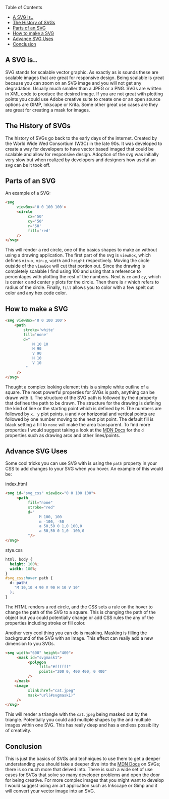 Table of Contents
- [A SVG is..](#a-svg-is)
- [The History of SVGs](#the-history-of-svgs)
- [Parts of an SVG](#parts-of-an-svg)
- [How to make a SVG](#how-to-make-a-svg)
- [Advance SVG Uses](#advance-svg-uses)
- [Conclusion](#conclusion)

## A SVG is..
SVG stands for scalable vector graphic. As exactly as is sounds these are scalable images that are great for responsive design. Being scalable is great because you can zoom on an SVG image and you will not get any degradation. Usually much smaller than a JPEG or a PNG. SVGs are written in XML code to produce the desired image. If you are not great with plotting points you could use Adobe creative suite to create one or an open source options are GIMP, Inkscape or Krita. Some other great use cases are they are great for creating a mask for images.
## The History of SVGs
The history of SVGs go back to the early days of the internet. Created by the World Wide Wed Consortium (W3C) in the late 90s. It was developed to create a way for developers to have vector based imaged that could be scalable and allow for responsive design. Adoption of the svg was initially very slow but when realized by developers and designers how useful an svg can be it took off.
## Parts of an SVG
An example of a SVG:
```html
<svg
     viewBox='0 0 100 100'>
     <circle
          cx='50'
          cy='50'
          r='50'
          fill='red'
     />
</svg>
```
This will render a red circle, one of the basics shapes to make an without using a drawing application. The first part of the svg is `viewBox`, which defines `min-x`, `min-y`, `width` and `height` respectively.  Moving the circle outside of the `viewBox` will cut that portion out. Since the drawing is completely scalable I find using 100 and using that a reference to percentages with plotting the rest of the numbers. Next is `cx` and `cy`, which is center x and center y plots for the circle. Then there is `r` which refers to radius of the circle. Finally, `fill` allows you to color with a few spelt out color and any hex code color.
## How to make a SVG
```html
<svg viewBox='0 0 100 100'>
    <path
        stroke='white'
        fill='none'
        d="
            M 10 10
            H 90
            V 90
            H 10
            V 10
         "
     />
</svg>
```
Thought a complex looking element this is a simple white outline of a square. The most powerful properties for SVGs is path, anything can be drawn with it. The structure of the SVG path is followed by the `d` property that defines the path to be drawn. The structure for the drawing is defining the kind of line or the starting point which is defined by `M`. The numbers are followed by `x, y` plot points. `H` and `V` or horizontal and vertical points are followed by one number moving to the next plot point. The default fill is black setting a fill to `none` will make the area transparent. To find more properties I would suggest taking a look at the [MDN Docs](https://developer.mozilla.org/en-US/docs/Web/SVG/Attribute/d) for the `d` properties such as drawing arcs and other lines/points.
## Advance SVG Uses
Some cool tricks you can use SVG with is using the `path` property in your CSS to add changes to your SVG when you hover. An example of this would be:

index.html
```html
<svg id="svg_css" viewBox="0 0 100 100">
     <path
          fill="none"
          stroke="red"
          d="
               M 100, 100
               m -100, -50
               a 50,50 0 1,0 100,0
               a 50,50 0 1,0 -100,0
          "/>
</svg>
```

stye.css
```CSS
html, body {
  height: 100%;
  width: 100%;
}
#svg_css:hover path {
  d: path(
    "M 10,10 H 90 V 90 H 10 V 10"
  );
}
```
The HTML renders a red circle, and the CSS sets a rule on the hover to change the path of the SVG to a square. This is changing the path of the object but you could potentially change or add CSS rules the any of the properties including stroke or fill color.

Another very cool thing you can do is masking. Masking is filling the background of the SVG with an image. This effect can really add a new dimension to you SVGs.
```html
<svg width="600" height="400">
     <mask id="svgmask1">
          <polygon
               fill="#ffffff"
               points="200 0, 400 400, 0 400"
          />
    </mask>
    <image
          xlink:href="cat.jpeg"
          mask="url(#svgmask1)"
     />
</svg>
```
This will render a triangle with the `cat.jpeg` being masked out by the triangle. Potentially you could add multiple shapes by the and multiple images within one SVG. This has really deep and has a endless possibility of creativity.

## Conclusion
This is just the basics of SVGs and techniques to use them to get a deeper understanding you should take a deeper dive into the [MDN Docs](https://developer.mozilla.org/en-US/docs/Web/SVG) on SVGs; there is so much more that delved into. There is such a wide set of use cases for SVGs that solve so many developer problems and open the door for being creative. For more complex images that you might want to develop I would suggest using am art application such as Inkscape or Gimp and it will convert your vector image into an SVG.